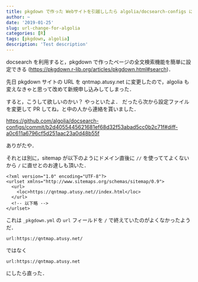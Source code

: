 ```yaml
---
title: pkgdown で作った Webサイトを引越ししたら algolia/docsearch-configs に設定変更を PR しよう
author: ~
date: '2019-01-25'
slug: url-change-for-algolia
categories: [R]
tags: [pkgdown, algolia]
description: 'Test description'
---
```


docsearch を利用すると，pkgdown で作ったページの全文検索機能を簡単に設定できる (https://pkgdown.r-lib.org/articles/pkgdown.html#search)．

先日 pkgdown サイトの URL を qntmap.atusy.net に変更したので，algolia も変えなきゃと思って改めて新規申し込みしてしまった．

すると，こうして欲しいのかい？ やっといたよ．
だったら次から設定ファイルを変更して PR してね，と中の人から連絡を貰いました．

https://github.com/algolia/docsearch-configs/commit/b2d4055445621681ef68d32f53abad5cc0b2c71f#diff-a0c611a6796cf5d251aac23a0d48b55f

ありがたや．

それとは別に，sitemap が以下のようにドメイン直後に `//` を使っててよくないから `/` に直せとのお達しも頂いた．

```{.xml}
<?xml version="1.0" encoding="UTF-8"?>
<urlset xmlns="http://www.sitemaps.org/schemas/sitemap/0.9">
  <url>
    <loc>https://qntmap.atusy.net//index.html</loc>
  </url>
  <!-- 以下略 -->
</urlset>
```

これは `_pkgdown.yml` の `url` フィールドを `/` で終えていたのがよくなかったようだ．

```{.yaml}
url:https://qntmap.atusy.net/
```

ではなく

```{.yaml}
url:https://qntmap.atusy.net
```

にしたら直った．
